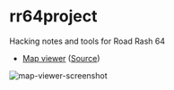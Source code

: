 # rr64project

Hacking notes and tools for Road Rash 64

 * [Map viewer](https://htmlpreview.github.io/?https://github.com/shygoo/rr64project/blob/master/viewer.html) ([Source](https://github.com/shygoo/rr64project/blob/master/viewer.html))

![map-viewer-screenshot](https://i.gyazo.com/2e68d6e51babca771b9a644a1e6e70f0.png)

